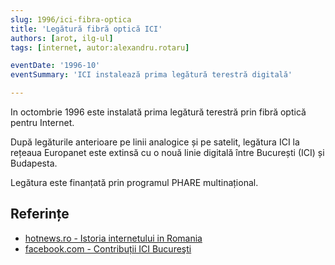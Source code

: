 ```yaml
---
slug: 1996/ici-fibra-optica
title: 'Legătură fibră optică ICI'
authors: [arot, ilg-ul]
tags: [internet, autor:alexandru.rotaru]

eventDate: '1996-10'
eventSummary: 'ICI instalează prima legătură terestră digitală'

---
```


In octombrie 1996 este instalată prima legătură terestră prin fibră optică
pentru Internet.

<!-- truncate -->

După legăturile anterioare pe linii analogice și pe satelit,
legătura ICI la rețeaua Europanet este extinsă cu o nouă
linie digitală între București (ICI) și Budapesta.

Legătura este finanțată prin programul PHARE multinațional.

## Referințe

- [hotnews.ro - Istoria internetului in Romania](https://economie.hotnews.ro/stiri-20_ani_internet-15969144-istoria-internetului-romania-alexandru-rotaru-nu-pot-spun-inventat-noi-ceva-plus-aici-romania-doar-majoritatea-noutatilor-adoptat-printre-primii.htm)
- [facebook.com - Contribuții ICI Bucureşti](https://www.facebook.com/ICIBucuresti/posts/3488728511216217/)

